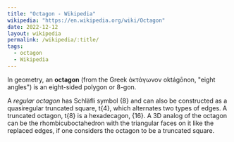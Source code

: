 ```yaml
---
title: "Octagon - Wikipedia"
wikipedia: "https://en.wikipedia.org/wiki/Octagon"
date: 2022-12-12
layout: wikipedia
permalink: /wikipedia/:title/
tags:
  - octagon
  - Wikipedia
---
```

In geometry, an **octagon** (from the Greek ὀκτάγωνον oktágōnon, "eight angles") is an eight-sided polygon or 8-gon.

A *regular octagon* has Schläfli symbol {8}  and can also be constructed as a quasiregular truncated square, t{4}, which alternates two types of edges. A truncated octagon, t{8} is a hexadecagon, {16}. A 3D analog of the octagon can be the rhombicuboctahedron with the triangular faces on it like the replaced edges, if one considers the octagon to be a truncated square.